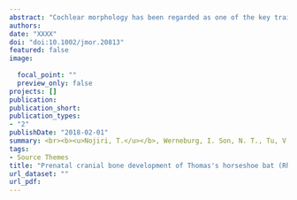 ```yaml
---
abstract: "Cochlear morphology has been regarded as one of the key traits to understand the origin and evolution of echolocation in bats, given its functionality and performance for receiving echolocation sonar. While numerous researchers have compared adult-stage morphology, few have studied the prenatal development of the cochlea. Here, we provide the first detailed three-dimensional description of the prenatal cranial development in bats, using Rhinolophus thomasi as a model, with particular interest to the petrosal which houses the cochlea. Results revealed that among all cranial bones the onset of the ossification of the petrosal is earlier in R. thomasi when compared to other reported mammals. Generally, the cochlea reaches adult size and shape before or around birth in placental mammals including bats, but we found that its shape and size growths continue until maturity in Rhinolophus species. The relationship of cochlear size and skull size is maintained constant throughout the postnatal ontogeny to adulthood in Rhinolophus, a pattern previously reported neither in any other bats nor other mammals. The peculiar developmental pattern in Rhinolophus possibly allows them to form their characteristically large cochlea and facilitate their distinctive echolocation behavior. A recent study reported that non-echolocating Pteropodidae shares a similar prenatal cochlear size to laryngeal echolocating bats. The apparent resemblance of fetal cochlear size was proposed to be a vestigial signal of large cochlear size in the last common ancestor of bats and thus as supporting evidence for the single origin of laryngeal echolocation. However, results from the present observations suggest that limited aspects of the cochlear development were captured in this previous investigation and that the resulting interpretations may be questionable. We point out that diversity and patterns of cochlear development among bats are still not resolved, and the controversy on the origins of laryngeal echolocation is still open to discussion.<br><br><b><u>Nojiri, T.</u></b>, Werneburg, I. Son, N. T., Tu, V. T., Sasaki, T., Maekawa, Y., and Koyabu, D. <br><b><i>Journal of Morphology</i></b> (2018)"
authors:
date: "XXXX"
doi: "doi:10.1002/jmor.20813"
featured: false
image:
 
  focal_point: ""
  preview_only: false
projects: []
publication: 
publication_short: 
publication_types:
- "2"
publishDate: "2018-02-01"
summary: <br><b><u>Nojiri, T.</u></b>, Werneburg, I. Son, N. T., Tu, V. T., Sasaki, T., Maekawa, Y., and Koyabu, D. <br><b><i>Journal of Morphology</i></b> (2018)<br><script type="text/javascript" src="https://d1bxh8uas1mnw7.cloudfront.net/assets/embed.js"></script><div class="altmetric-embed" data-badge-type="donut" data-altmetric-id="34328552"></div>
tags:
- Source Themes
title: "Prenatal cranial bone development of Thomas's horseshoe bat (Rhinolophus thomasi): with special reference to petrosal morphology"
url_dataset: ""
url_pdf: 
---
```

